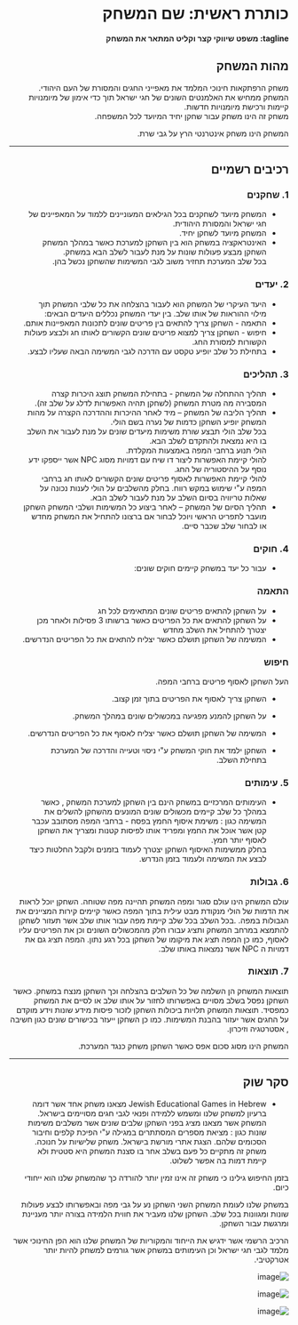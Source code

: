 <div dir='rtl' lang='he'>

# כותרת ראשית: שם המשחק

**tagline: משפט שיווקי קצר וקליט המתאר את המשחק**

## מהות המשחק

משחק הרפתקאות חינוכי המלמד את מאפייני החגים והמסורת של העם היהודי.   
המשחק ממחיש את האלמנטים השונים של חגי ישראל תוך כדי אימון של מיומנויות קיימות ורכישת מיומנויות חדשות.   
משחק זה הינו משחק עבור שחקן יחיד המיועד לכל המשפחה.  

המשחק הינו משחק אינטרנטי הרץ על גבי שרת.

---


## רכיבים רשמיים

### 1. שחקנים

* המשחק מיועד לשחקנים בכל הגילאים המעוניינים ללמוד על המאפיינים של חגי ישראל והמסורת היהודית.  
* המשחק מיועד לשחקן יחיד.  
* האינטראקציה במשחק הוא בין השחקן למערכת כאשר במהלך המשחק השחקן מבצע פעולות שונות על מנת לעבור לשלב הבא במשחק.  
בכל שלב המערכת תחזיר משוב לגבי המשימות שהשחקן נכשל בהן.

### 2. יעדים

* היעד העיקרי של המשחק הוא לעבור בהצלחה את כל שלבי המשחק תוך מילוי ההוראות של אותו שלב. 
בין יעדי המשחק נכללים היעדים הבאים:  
* התאמה - השחקן צריך להתאים בין פריטים שונים לתכונות המאפיינות אותם. 
* חיפוש - השחקן צריך למצוא פריטים שונים הקשורים לאותו חג ולבצע פעולות הקשורות למסורת החג.
* בתחילת כל שלב יופיע טקסט עם הדרכה לגבי המשימה הבאה שעליו לבצע.


### 3. תהליכים

* תהליך ההתחלה של המשחק - בתחילת המשחק תוצג היכרות קצרה המסבירה מה מטרת המשחק (לשחקן תהיה האפשרות לדלג על שלב זה).  
* תהליך הליבה של המשחק – מיד לאחר ההיכרות וההדרכה הקצרה על מהות המשחק יופיע השחקן כדמות של נערה בשם הולי.  
בכל שלב הולי תבצע שורת משימות מיעדים שונים על מנת לעבור את השלב בו היא נמצאת ולהתקדם לשלב הבא.  
הולי תנוע ברחבי המפה באמצעות המקלדת.  
להולי קיימת האפשרות ליצור דו שיח עם דמויות מסוג NPC אשר ייספקו ידע נוסף על ההיסטוריה של החג.  
 להולי קיימת האפשרות לאסוף פריטים שונים הקשורים לאותו חג ברחבי המפה ע"י שימוש במקש רווח.
בחלק מהשלבים על הולי לענות נכונה על שאלות טריוויה בסיום השלב על מנת לעבור לשלב הבא.
* תהליך הסיום של המשחק – לאחר ביצוע כל המשימות ושלבי המשחק השחקן מועבר לתפריט הראשי ויוכל לבחור אם ברצונו להתחיל את המשחק מחדש או לבחור שלב שכבר סיים. 
  

### 4. חוקים

* עבור כל יעד במשחק קיימים חוקים שונים:  
### התאמה 
* על השחקן להתאים פריטים שונים המתאימים לכל חג 
* על השחקן להתאים את כל הפריטים כאשר ברשותו 3 פסילות ולאחר מכן יצטרך להתחיל את השלב מחדש
* המשימה של השחקן תושלם כאשר יצליח להתאים את כל הפריטים הנדרשים.

### חיפוש 
 העל השחקן לאסוף פריטים ברחבי המפה.
* השחקן צריך לאסוף את הפריטים בתוך זמן קצוב.
* על השחקן להמנע מפגיעה במכשולים שונים במהלך המשחק.
* המשימה של השחקן תושלם כאשר יצליח לאסוף את כל הפריטים הנדרשים.


* השחקן ילמד את חוקי המשחק ע"י ניסוי וטעייה והדרכה של המערכת בתחילת השלב.
### 5. עימותים

* העימותים המרכזיים במשחק הינם בין השחקן למערכת המשחק , כאשר במהלך כל שלב קיימים מכשולים שונים המונעים מהשחקן להשלים את המשימה כגון : 
משימת איסוף החמץ בפסח - ברחבי המפה מסתובב עכבר קטן אשר אוכל את החמץ ומפריד אותו לפיסות קטנות ומצריך את השחקן לאסוף יותר חמץ.  
בחלק ממשימות האיסוף השחקן יצטרך לעמוד בזמנים ולקבל החלטות כיצד לבצע את המשימה ולעמוד בזמן הנדרש.


### 6. גבולות

עולם המשחק הינו עולם סגור ומפה המשחק תהיינה מפה שטוחה.
השחקן יוכל לראות את הדמות של הולי מנקודת מבט עילית בתוך המפה כאשר קיימים קירות המציינים את הגבולות במפה.
.בכל השלב 
בכל שלב קיימת מפה עבור אותו שלב אשר תעזור לשחקן להתמצא במרחב המשחק ותציג עבורו חלק מהמכשולים השונים וכן את הפריטים עליו לאסוף, כמו כן המפה תציג את מיקומו של השחקן בכל רגע נתון.
המפה תציג גם את דמויות ה NPC אשר נמצאות באותו שלב.

### 7. תוצאות

תוצאות המשחק הן השלמה של כל השלבים בהצלחה וכך השחקן מנצח במשחק.
כאשר השחקן נפסל בשלב מסויים באפשרותו לחזור על אותו שלב או לסיים את המשחק כמפסיד.
תוצאות המשחק תלויות ביכולות השחקן לזכור פיסות מידע שונות וידע מוקדם על החגים אשר יעזור בהבנת המשימות.
כמו כן השחקן ייעזר בכישורים שונים כגון חשיבה , אסטרטגיה וזיכרון.

המשחק הינו מסוג סכום אפס כאשר השחקן משחק כנגד המערכת.

---

## סקר שוק

* Jewish Educational Games in Hebrew
מצאנו משחק אחד אשר דומה ברעיון למשחק שלנו ומשמש ללמידה ופנאי לגבי חגים מסויימים בישראל.
המשחק אשר מצאנו מציג בפני השחקן שלבים שונים אשר משלבים משימות שונות כגון : 
מציאת מספרים המסתתרים במגילה ע"י הפיכת קלפים וחיבור הסכומים שלהם.
הצגת אתרי מורשת בישראל.
משחק שלישיות על חנוכה.
משחק זה מתקיים כל פעם בשלב אחר בו סצנת המשחק היא סטטית ולא קיימת דמות בה אפשר לשלוט.

בזמן החיפוש גילינו כי משחק זה אינו זמין יותר להורדה כך שהמשחק שלנו הוא ייחודי כיום.

במשחק שלנו לעומת המשחק השני השחקן נע על גבי מפה ובאפשרותו לבצע פעולות שונות ומגוונות בכל שלב.
השחקן שלנו מעביר את חווית הלמידה בצורה יותר מעניינת ומרגשת עבור השחקן.

הרכיב הרשמי אשר ידגיש את הייחוד והמקוריות של המשחק שלנו הוא הפן החינוכי אשר מלמד לגבי חגי ישראל וכן העימותים במשחק אשר גורמים למשחק להיות יותר אטרקטיבי.


![image](https://user-images.githubusercontent.com/74235390/226669982-abb659cd-f3a4-4593-9b5e-e0341dc0e31d.png)
 
 ![image](https://user-images.githubusercontent.com/74235390/226670065-2f59b09f-14a7-4a99-80d4-f2ffc331f965.png)
 
 ![image](https://user-images.githubusercontent.com/74235390/226670100-c9e25266-1433-422c-833b-091b52910ace.png)



</div>
